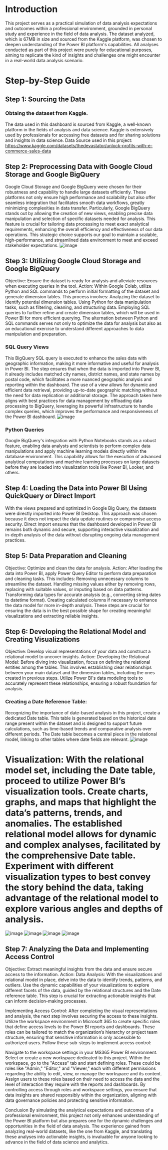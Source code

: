 # Introduction
This project serves as a practical simulation of data analysis expectations and outcomes within a professional environment, grounded in personal study and experience in the field of data analysis. The dataset analyzed, which is 67MB in size and sourced from the Kaggle platform, was chosen to deepen understanding of the Power BI platform's capabilities. All analyses conducted as part of this project were purely for educational purposes, aiming to replicate the kind of insights and challenges one might encounter in a real-world data analysis scenario.

# Step-by-Step Guide

##  Step 1: Sourcing the Data
###  Obtaing the dataset from Kaggle.
The data used in this dashboard is sourced from Kaggle, a well-known platform in the fields of analysis and data science. Kaggle is extensively used by professionals for accessing free datasets and for sharing solutions and insights in data science.
Data Source used in this project: https://www.kaggle.com/datasets/thedevastator/unlock-profits-with-e-commerce-sales-data

## Step 2: Preprocessing Data with Google Cloud Storage and Google BigQuery
Google Cloud Storage and Google BigQuery were chosen for their robustness and capability to handle large datasets efficiently. These platforms not only ensure high performance and scalability but also offer seamless integration that facilitates smooth data workflows, greatly minimizing complexities in data transfer. Particularly, Google BigQuery stands out by allowing the creation of new views, enabling precise data manipulation and selection of specific datasets needed for analysis. This feature is crucial for tailoring data processing to meet exact analytical requirements, enhancing the overall efficiency and effectiveness of our data operations. This strategic choice supports our goal to maintain a scalable, high-performance, and streamlined data environment to meet and exceed stakeholder expectations.
![image](https://github.com/BrunoMRopke/MyProjects/assets/38227297/61d527a5-b640-4971-b031-71be0567da77)


## Step 3: Utilizing Google Cloud Storage and Google BigQuery
Objective: Ensure the dataset is ready for analysis and alleviate resources when executing queries in the tool.
Action: Within Google Colab, utilize Python and SQL commands to perform initial formatting of the dataset and generate dimension tables. This process involves:
Analyzing the dataset to identify potential dimension tables.
Using Python for data manipulation tasks, such as filtering, cleaning, and structuring data.
Employing SQL queries to further refine and create dimension tables, which will be used in Power BI for more efficient querying.
The alternation between Python and SQL commands serves not only to optimize the data for analysis but also as an educational exercise to understand different approaches to data manipulation and preparation.
### SQL Query Views
This BigQuery SQL query is executed to enhance the sales data with geographic information, making it more informative and useful for analysis in Power BI. The step ensures that when the data is imported into Power BI, it already includes matched city names, district names, and state names by postal code, which facilitates a more nuanced geographic analysis and reporting within the dashboard. The use of a view allows for dynamic and efficient data retrieval, providing up-to-date geographic matching without the need for data replication or additional storage. The approach taken here aligns with best practices for data management by offloading data processing to BigQuery, leveraging its powerful infrastructure to handle complex queries, which improves the performance and responsiveness of the Power BI dashboard.
![image](https://github.com/BrunoMRopke/MyProjects/assets/38227297/15e35b7b-3007-4154-a3a4-d096ffce2fc2)

### Python Queries
Google BigQuery's integration with Python Notebooks stands as a robust feature, enabling data analysts and scientists to perform complex data manipulations and apply machine learning models directly within the database environment. This capability allows for the execution of advanced analytical computations and machine learning processes on large datasets before they are loaded into visualization tools like Power BI, Looker, and others.

## Step 4: Loading the Data into Power BI Using QuickQuery or Direct Import
With the views prepared and optimized in Google Big Query, the datasets were directly imported into Power BI Desktop. This approach was chosen because it does not impact the data update routines or compromise access security. Direct import ensures that the dashboard developed in Power BI remains both dynamic and secure, supporting interactive visualization and in-depth analysis of the data without disrupting ongoing data management practices.

## Step 5: Data Preparation and Cleaning
Objective: Optimize and clean the data for analysis.
Action: After loading the data into Power BI, apply Power Query Editor to perform data preparation and cleaning tasks. This includes:
Removing unnecessary columns to streamline the dataset.
Handling missing values either by removing rows, replacing with suitable values, or imputing based on data patterns.
Transforming data types for accurate analysis (e.g., converting string dates to datetime format).
Creating calculated columns if necessary to enhance the data model for more in-depth analysis.
These steps are crucial for ensuring the data is in the best possible shape for creating meaningful visualizations and extracting reliable insights.

## Step 6: Developing the Relational Model and Creating Visualizations  
Objective: Develop visual representations of your data and construct a relational model to uncover insights.
Action:
Developing the Relational Model: Before diving into visualization, focus on defining the relational entities among the tables. This involves establishing clear relationships between your main dataset and the dimension tables, including the ones created in previous steps. Utilize Power BI's data modeling tools to accurately represent these relationships, ensuring a robust foundation for analysis.

### Creating a Date Reference Table:
Recognizing the importance of date-based analysis in this project, create a dedicated Date table. This table is generated based on the historical date range present within the dataset and is designed to support future calculations, such as time-based trends and comparative analysis over different periods. The Date table becomes a central piece in the relational model, linking to other tables where date fields are relevant.
![image](https://github.com/BrunoMRopke/MyProjects/assets/38227297/5a34be12-efa8-4f8c-bc47-173d5f773880)


# Visualization: With the relational model set, including the Date table, proceed to utilize Power BI’s visualization tools. Create charts, graphs, and maps that highlight the data’s patterns, trends, and anomalies. The established relational model allows for dynamic and complex analyses, facilitated by the comprehensive Date table. Experiment with different visualization types to best convey the story behind the data, taking advantage of the relational model to explore various angles and depths of analysis.
![image](https://github.com/BrunoMRopke/MyProjects/assets/38227297/bf4283f5-a5c5-4054-b722-278d3ca1bbba)
![image](https://github.com/BrunoMRopke/MyProjects/assets/38227297/f0383cef-b9af-4f96-a52f-75949b876659)
![image](https://github.com/BrunoMRopke/MyProjects/assets/38227297/9b7eb8f6-56bb-4fbb-a6a5-d5ef2cd6fea1)
![image](https://github.com/BrunoMRopke/MyProjects/assets/38227297/83537075-a41e-493d-a0db-addfea05ef5b)

## Step 7: Analyzing the Data and Implementing Access Control
Objective: Extract meaningful insights from the data and ensure secure access to the information.
Action:
Data Analysis: With the visualizations and relational model in place, delve into the data to identify trends, patterns, and outliers. Use the dynamic capabilities of your visualizations to explore different facets of the data, guided by the relational structures and the Date reference table. This step is crucial for extracting actionable insights that can inform decision-making processes.

Implementing Access Control: After completing the visual representations and analysis, the next step involves securing the access to these insights. Utilize the workspace environment in Microsoft 365 to create specific roles that define access levels to the Power BI reports and dashboards. These roles can be tailored to match the organization’s hierarchy or project team structure, ensuring that sensitive information is only accessible to authorized users. Follow these sub-steps to implement access control:

Navigate to the workspace settings in your MS365 Power BI environment.
Select or create a new workspace dedicated to this project.
Within the workspace, go to the "Access" tab and start defining roles. These could be roles like "Admin," "Editor," and "Viewer," each with different permissions regarding the ability to edit, view, or manage the workspace and its content.
Assign users to these roles based on their need to access the data and the level of interaction they require with the reports and dashboards.
By controlling access through roles and workspace settings, you ensure that data insights are shared responsibly within the organization, aligning with data governance policies and protecting sensitive information.

Conclusion
By simulating the analytical expectations and outcomes of a professional environment, this project not only enhances understanding of the Power BI platform but also prepares one for the dynamic challenges and opportunities in the field of data analysis. The experience gained from analyzing real-world datasets, like the one from Kaggle, and translating these analyses into actionable insights, is invaluable for anyone looking to advance in the field of data science and analytics.

